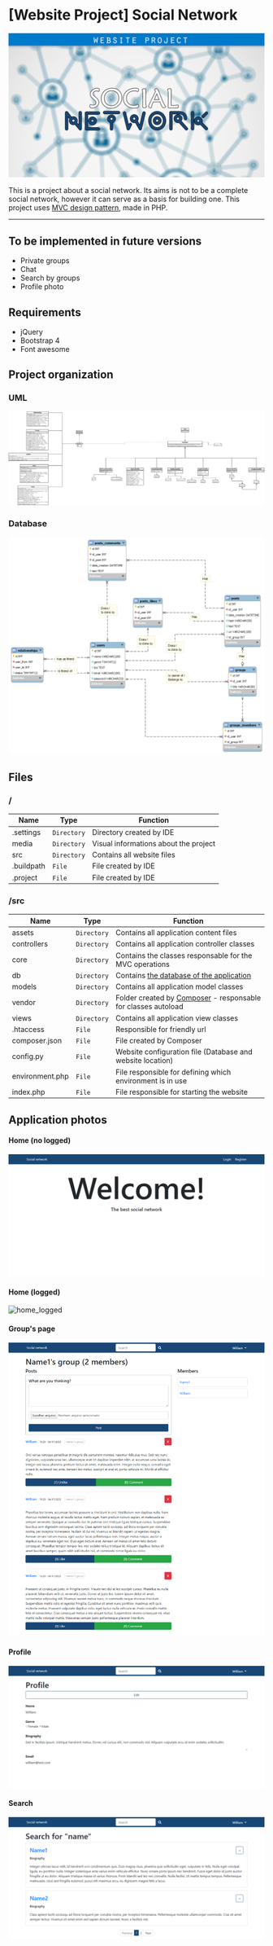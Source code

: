 # [Website Project] Social Network
![socialNetwork logo](https://github.com/williamniemiec/wp_socialNetwork/blob/master/media/logo/logo.png?raw=true)

This is a project about a social network. Its aims is not to be a complete social network, however it can serve as a basis for building one. This project uses [MVC design pattern](https://github.com/williamniemiec/MVC-in-PHP), made in PHP.

<hr />

## To be implemented in future versions
- Private groups
- Chat
- Search by groups
- Profile photo

## Requirements
- jQuery
- Bootstrap 4
- Font awesome

## Project organization
### UML
![uml_diagram](https://github.com/williamniemiec/wp_socialNetwork/blob/master/media/uml/uml.png?raw=true)

### Database
![db_diagram](https://github.com/williamniemiec/wp_socialNetwork/blob/master/media/db_diagram/db_diagram.png?raw=true)

## Files

### /
|Name| Type| Function
|------- | --- | ----
| .settings| `Directory`| Directory created by IDE
| media | `Directory`| Visual informations about the project
| src | `Directory`| Contains all website files
| .buildpath| `File`| File created by IDE
| .project| `File`| File created by IDE


### /src
|Name| Type| Function
|------- | --- | ----
| assets| `Directory`| Contains all application content files
| controllers | `Directory`| Contains all application controller classes
| core | `Directory`| Contains the classes responsable for the MVC operations
| db | `Directory`| Contains [the database of the application](https://github.com/williamniemiec/wp_socialNetwork/tree/master/src/db)
| models | `Directory`| Contains all application model classes
| vendor| `Directory`| Folder created by [Composer](https://getcomposer.org/) - responsable for classes autoload
| views | `Directory`| Contains all application view classes
| &#46;htaccess| `File`| Responsible for friendly url
| composer&#46;json | `File`| File created by Composer
| config&#46;py | `File`| Website configuration file (Database and website location)
| environment&#46;php | `File`| File responsible for defining which environment is in use
| index&#46;php | `File`| File responsible for starting the website


## Application photos
#### Home (no logged)
![home_noLogged](https://github.com/williamniemiec/wp_socialNetwork/blob/master/media/example/home-noLogged.png?raw=true)
#### Home (logged)
![home_logged](https://github.com/williamniemiec/wp_socialNetwork/blob/master/media/app/home.png?raw=true)
#### Group's page
![group](https://github.com/williamniemiec/wp_socialNetwork/blob/master/media/example/group.png?raw=true)
#### Profile
![profile](https://github.com/williamniemiec/wp_socialNetwork/blob/master/media/example/profile.png?raw=true)
#### Search
![search](https://github.com/williamniemiec/wp_socialNetwork/blob/master/media/example/search.png?raw=true)